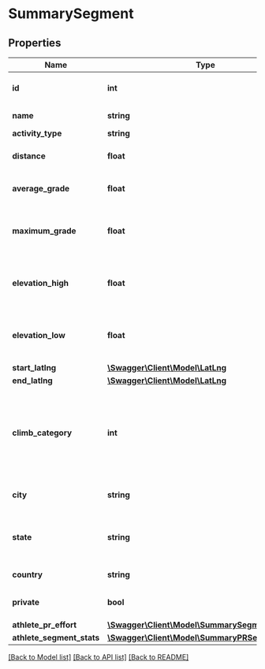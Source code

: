 # SummarySegment

## Properties
Name | Type | Description | Notes
------------ | ------------- | ------------- | -------------
**id** | **int** | The unique identifier of this segment | [optional] 
**name** | **string** | The name of this segment | [optional] 
**activity_type** | **string** |  | [optional] 
**distance** | **float** | The segment&#x27;s distance, in meters | [optional] 
**average_grade** | **float** | The segment&#x27;s average grade, in percents | [optional] 
**maximum_grade** | **float** | The segments&#x27;s maximum grade, in percents | [optional] 
**elevation_high** | **float** | The segments&#x27;s highest elevation, in meters | [optional] 
**elevation_low** | **float** | The segments&#x27;s lowest elevation, in meters | [optional] 
**start_latlng** | [**\Swagger\Client\Model\LatLng**](LatLng.md) |  | [optional] 
**end_latlng** | [**\Swagger\Client\Model\LatLng**](LatLng.md) |  | [optional] 
**climb_category** | **int** | The category of the climb [0, 5]. Higher is harder ie. 5 is Hors catégorie, 0 is uncategorized in climb_category. | [optional] 
**city** | **string** | The segments&#x27;s city. | [optional] 
**state** | **string** | The segments&#x27;s state or geographical region. | [optional] 
**country** | **string** | The segment&#x27;s country. | [optional] 
**private** | **bool** | Whether this segment is private. | [optional] 
**athlete_pr_effort** | [**\Swagger\Client\Model\SummarySegmentEffort**](SummarySegmentEffort.md) |  | [optional] 
**athlete_segment_stats** | [**\Swagger\Client\Model\SummaryPRSegmentEffort**](SummaryPRSegmentEffort.md) |  | [optional] 

[[Back to Model list]](../../README.md#documentation-for-models) [[Back to API list]](../../README.md#documentation-for-api-endpoints) [[Back to README]](../../README.md)


